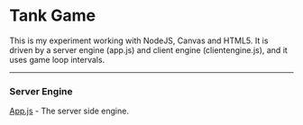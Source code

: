 ﻿# Tank Game

This is my experiment working with NodeJS, Canvas and HTML5.  It is driven by a server engine (app.js) and client engine (clientengine.js), and it uses game loop intervals.

-----------------------------

### Server Engine

[App.js](app.js) - The server side engine.
